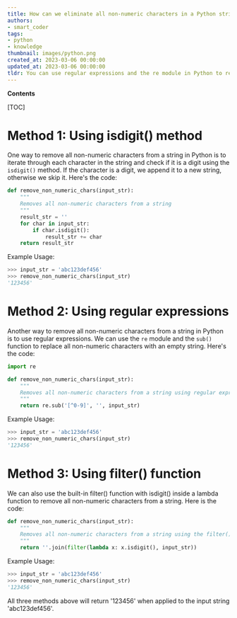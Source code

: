 ```yaml
---
title: How can we eliminate all non-numeric characters in a Python string?
authors:
- smart_coder
tags:
- python
- knowledge
thumbnail: images/python.png
created_at: 2023-03-06 00:00:00
updated_at: 2023-03-06 00:00:00
tldr: You can use regular expressions and the re module in Python to remove all non-numeric characters from a string using the following code re.sub(r`\D`, ``, string).
---
```


**Contents**

[TOC]

# Method 1: Using isdigit() method

One way to remove all non-numeric characters from a string in Python is to iterate through each character in the string and check if it is a digit using the `isdigit()` method. If the character is a digit, we append it to a new string, otherwise we skip it. Here's the code:

```python
def remove_non_numeric_chars(input_str):
    """
    Removes all non-numeric characters from a string
    """
    result_str = ''
    for char in input_str:
        if char.isdigit():
            result_str += char
    return result_str
```
Example Usage:

```python
>>> input_str = 'abc123def456'
>>> remove_non_numeric_chars(input_str)
'123456'
```

# Method 2: Using regular expressions

Another way to remove all non-numeric characters from a string in Python is to use regular expressions. We can use the `re` module and the `sub()` function to replace all non-numeric characters with an empty string. Here's the code:

```python
import re

def remove_non_numeric_chars(input_str):
    """
    Removes all non-numeric characters from a string using regular expressions
    """
    return re.sub('[^0-9]', '', input_str)
```

Example Usage:

```python
>>> input_str = 'abc123def456'
>>> remove_non_numeric_chars(input_str)
'123456'
```

# Method 3: Using filter() function

We can also use the built-in filter() function with isdigit() inside a lambda function to remove all non-numeric characters from a string. Here is the code:

```python
def remove_non_numeric_chars(input_str):
    """
    Removes all non-numeric characters from a string using the filter() function
    """
    return ''.join(filter(lambda x: x.isdigit(), input_str))
```

Example Usage:

```python
>>> input_str = 'abc123def456'
>>> remove_non_numeric_chars(input_str)
'123456'
```

All three methods above will return '123456' when applied to the input string 'abc123def456'.
